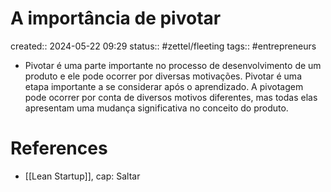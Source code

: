 # A importância de pivotar
created:: 2024-05-22 09:29
status:: #zettel/fleeting
tags:: #entrepreneurs 

-  Pivotar é uma parte importante no processo de desenvolvimento de um produto e ele pode ocorrer por diversas motivações. Pivotar é uma etapa importante a se considerar após o aprendizado. A pivotagem pode ocorrer por conta de diversos motivos diferentes, mas todas elas apresentam uma mudança significativa no conceito do produto.
# References
-  [[Lean Startup]], cap: Saltar

